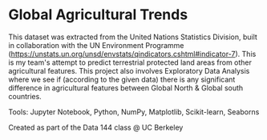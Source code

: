 # Global Agricultural Trends

This dataset was extracted from the United Nations Statistics Division, built in collaboration with the UN Environment Programme (https://unstats.un.org/unsd/envstats/qindicators.cshtml#indicator-7). This is my team's attempt to predict terrestrial protected land areas from other agricultural features. This project also involves Exploratory Data Analysis where we see if (according to the given data) there is any significant difference in agricultural features between Global North & Global south countries.

Tools: Jupyter Notebook, Python, NumPy, Matplotlib, Scikit-learn, Seaborns

Created as part of the Data 144 class @ UC Berkeley
